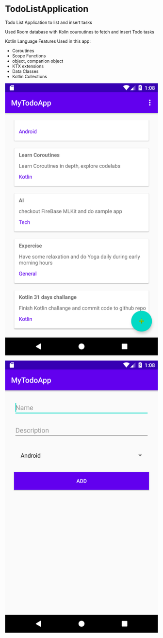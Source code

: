 # TodoListApplication
Todo List Application to list and insert tasks

Used Room database with Kolin couroutines to fetch and insert Todo tasks

Kotlin Language Features Used in this app:
- Coroutines
- Scope Functions
- object, companion object
- KTX extensions
- Data Classes
- Kotlin Collections

![alt text](https://github.com/gopiikrishnacse/TodoListApplication/blob/master/images/home_screen.png)


![alt text](https://github.com/gopiikrishnacse/TodoListApplication/blob/master/images/add_task.png)
